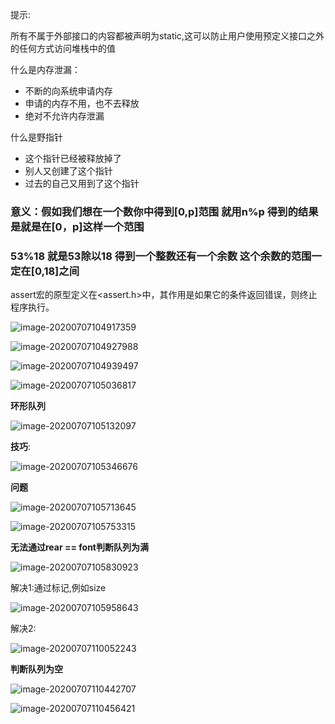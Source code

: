 提示:

所有不属于外部接口的内容都被声明为static,这可以防止用户使用预定义接口之外的任何方式访问堆栈中的值

什么是内存泄漏：

- 不断的向系统申请内存
- 申请的内存不用，也不去释放
- 绝对不允许内存泄漏

什么是野指针

- 这个指针已经被释放掉了
- 别人又创建了这个指针
- 过去的自己又用到了这个指针



### 意义：假如我们想在一个数你中得到[0,p]范围  就用n%p 得到的结果是就是在[0，p]这样一个范围

### 53%18    就是53除以18 得到一个整数还有一个余数  这个余数的范围一定在[0,18]之间



assert宏的原型定义在<assert.h>中，其作用是如果它的条件返回错误，则终止程序执行。





![image-20200707104917359](https://gitee.com/andylinchuanxin/bookimagenew/raw/master/img/image-20200707104917359.png)

![image-20200707104927988](https://gitee.com/andylinchuanxin/bookimagenew/raw/master/img/image-20200707104927988.png)

![image-20200707104939497](https://gitee.com/andylinchuanxin/bookimagenew/raw/master/img/image-20200707104939497.png)

![image-20200707105036817](https://gitee.com/andylinchuanxin/bookimagenew/raw/master/img/image-20200707105036817.png)



**环形队列**

![image-20200707105132097](https://gitee.com/andylinchuanxin/bookimagenew/raw/master/img/image-20200707105132097.png)

**技巧**:

![image-20200707105346676](https://gitee.com/andylinchuanxin/bookimagenew/raw/master/img/image-20200707105346676.png)





**问题**

![image-20200707105713645](https://gitee.com/andylinchuanxin/bookimagenew/raw/master/img/image-20200707105713645.png)

![image-20200707105753315](https://gitee.com/andylinchuanxin/bookimagenew/raw/master/img/image-20200707105753315.png)

**无法通过rear == font判断队列为满**

![image-20200707105830923](https://gitee.com/andylinchuanxin/bookimagenew/raw/master/img/image-20200707105830923.png)

解决1:通过标记,例如size

![image-20200707105958643](https://gitee.com/andylinchuanxin/bookimagenew/raw/master/img/image-20200707105958643.png)

解决2:

![image-20200707110052243](https://gitee.com/andylinchuanxin/bookimagenew/raw/master/img/image-20200707110052243.png)



**判断队列为空**

![image-20200707110442707](https://gitee.com/andylinchuanxin/bookimagenew/raw/master/img/image-20200707110442707.png)

![image-20200707110456421](https://gitee.com/andylinchuanxin/bookimagenew/raw/master/img/image-20200707110456421.png)

